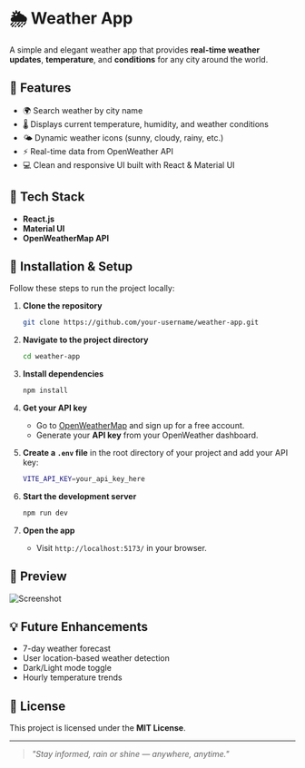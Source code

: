 # 🌦️ Weather App

A simple and elegant weather app that provides **real-time weather updates**, **temperature**, and **conditions** for any city around the world.

## 🚀 Features
- 🌍 Search weather by city name  
- 🌡️ Displays current temperature, humidity, and weather conditions  
- 🌤️ Dynamic weather icons (sunny, cloudy, rainy, etc.)  
- ⚡ Real-time data from OpenWeather API  
- 💻 Clean and responsive UI built with React & Material UI  

## 🧩 Tech Stack
- **React.js**
- **Material UI**
- **OpenWeatherMap API**

## 🔧 Installation & Setup

Follow these steps to run the project locally:

1. **Clone the repository**
   ```bash
   git clone https://github.com/your-username/weather-app.git
   ```

2. **Navigate to the project directory**
   ```bash
   cd weather-app
   ```

3. **Install dependencies**
   ```bash
   npm install
   ```

4. **Get your API key**
   - Go to [OpenWeatherMap](https://openweathermap.org/api) and sign up for a free account.
   - Generate your **API key** from your OpenWeather dashboard.

5. **Create a `.env` file** in the root directory of your project and add your API key:
   ```bash
   VITE_API_KEY=your_api_key_here
   ```

6. **Start the development server**
   ```bash
   npm run dev
   ```

7. **Open the app**
   - Visit `http://localhost:5173/` in your browser.

## 📸 Preview
![Screenshot](path/to/image.png)
## 💡 Future Enhancements
- 7-day weather forecast  
- User location-based weather detection  
- Dark/Light mode toggle  
- Hourly temperature trends  

## 📜 License
This project is licensed under the **MIT License**.

---

> *"Stay informed, rain or shine — anywhere, anytime."*
